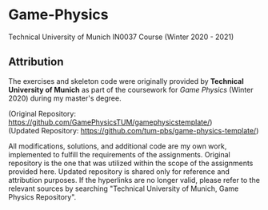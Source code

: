 # Game-Physics

Technical University of Munich IN0037 Course (Winter 2020 - 2021)

## Attribution

The exercises and skeleton code were originally provided by **Technical University of Munich** as part of the coursework for _Game Physics_ (Winter 2020) during my master's degree.

(Original Repository: https://github.com/GamePhysicsTUM/gamephysicstemplate/)<br>
(Updated Repository: https://github.com/tum-pbs/game-physics-template/)

All modifications, solutions, and additional code are my own work, implemented to fulfill the requirements of the assignments. Original repository is the one that was utilized within the scope of the assignments provided here. Updated repository is shared only for reference and attribution purposes. If the hyperlinks are no longer valid, please refer to the relevant sources by searching "Technical University of Munich, Game Physics Repository".
